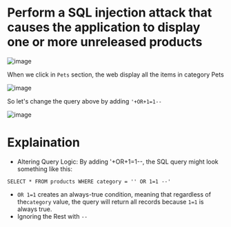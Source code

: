 # Perform a SQL injection attack that causes the application to display one or more unreleased products #

![image](https://github.com/user-attachments/assets/507090db-9519-4a53-834d-2bf00611d0a4)

When we click in `Pets` section, the web display all the items in category Pets

![image](https://github.com/user-attachments/assets/49b2dbaa-16b7-4e49-ba1c-cbd06cb18ac9)

So let's change the query above by adding `'+OR+1=1--`

![image](https://github.com/user-attachments/assets/f46474d0-6bff-4e76-a172-b4857c070fa9)


# Explaination #

- Altering Query Logic: By adding '+OR+1=1--, the SQL query might look something like this:

`SELECT * FROM products WHERE category = '' OR 1=1 --'`

- `OR 1=1` creates an always-true condition, meaning that regardless of the`category` value, the query will return all records because `1=1` is always true.
- Ignoring the Rest with `--`

